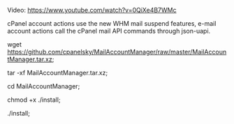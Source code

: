 Video: https://www.youtube.com/watch?v=0QiXe4B7WMc

cPanel account actions use the new WHM mail suspend features, e-mail account actions call the cPanel mail API commands through json-uapi.

wget https://github.com/cpanelsky/MailAccountManager/raw/master/MailAccountManager.tar.xz;

tar -xf MailAccountManager.tar.xz;

cd MailAccountManager;

chmod +x ./install;

./install;
